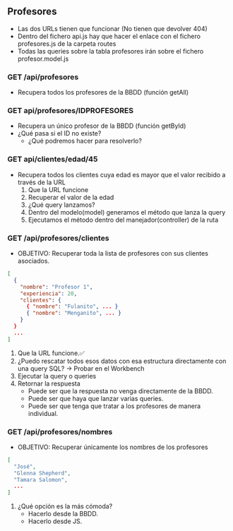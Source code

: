 ## Profesores

- Las dos URLs tienen que funcionar (No tienen que devolver 404)
- Dentro del fichero api.js hay que hacer el enlace con el fichero profesores.js de la carpeta routes
- Todas las queries sobre la tabla profesores irán sobre el fichero profesor.model.js

### GET /api/profesores

  - Recupera todos los profesores de la BBDD (función getAll)

### GET api/profesores/IDPROFESORES

  - Recupera un único profesor de la BBDD (función getById)
  - ¿Qué pasa si el ID no existe?
    - ¿Qué podremos hacer para resolverlo?

### GET api/clientes/edad/45

  - Recupera todos los clientes cuya edad es mayor que el valor recibido a través de la URL
    1. Que la URL funcione
    2. Recuperar el valor de la edad
    3. ¿Qué query lanzamos?
    4. Dentro del modelo(model) generamos el método que lanza la query
    5. Ejecutamos el método dentro del manejador(controller) de la ruta

### GET /api/profesores/clientes

  - OBJETIVO: Recuperar toda la lista de profesores con sus clientes asociados.

  ```json
  [
    {
      "nombre": "Profesor 1",
      "experiencia": 20,
      "clientes": {
        { "nombre": "Fulanito", ... }
        { "nombre": "Menganito", ... }
      }
    }
    ...
  ]
  ```

  1. Que la URL funcione.✅
  2. ¿Puedo rescatar todos esos datos con esa estructura directamente con una query SQL? -> Probar en el Workbench
  3. Ejecutar la query o queries
  4. Retornar la respuesta
      - Puede ser que la respuesta no venga directamente de la BBDD.
      - Puede ser que haya que lanzar varias queries.
      - Puede ser que tenga que tratar a los profesores de manera individual.


### GET /api/profesores/nombres

  - OBJETIVO: Recuperar únicamente los nombres de los profesores

```json
[
  "José",
  "Glenna Shepherd",
  "Tamara Salomon",
  ...
]
```

  1. ¿Qué opción es la más cómoda?
      - Hacerlo desde la BBDD.
      - Hacerlo desde JS. 